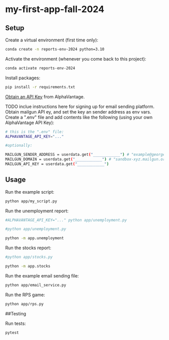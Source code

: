 # my-first-app-fall-2024

## Setup

Create a virtual environment (first time only):

```sh
conda create -n reports-env-2024 python=3.10
```

Activate the environment (whenever you come back to this project):

```sh
conda activate reports-env-2024
```

Install packages:

```sh
pip install -r requirements.txt
```

[Obtain an API Key](https://www.alphavantage.co/support/#api-key) from AlphaVantage.

TODO inclue instructions here for signing up for email sending platform. Obtain mailgun API ey, and set the key an sender address as env vars. 
Create a ".env" file and add contents like the following (using your own AlphaVantage API Key):

```sh
# this is the ".env" file:
ALPHAVANTAGE_API_KEY="..."

#optionally:

MAILGUN_SENDER_ADDRESS = userdata.get("____________") # "example@georgetown.edu"
MAILGUN_DOMAIN = userdata.get("____________") # "sandbox-xyz.mailgun.org"
MAILGUN_API_KEY = userdata.get("____________")
```


## Usage

Run the example script:

```sh
python app/my_script.py
```

Run the unemployment report:

```sh
#ALPHAVANTAGE_API_KEY="..." python app/unemployment.py

#python app/unemployment.py

python -m app.unemployment
```

Run the stocks report:

```sh
#python app/stocks.py

python -m app.stocks
```

Run the example email sending file:

``` sh
python app/email_service.py
```

Run the RPS game: 
```sh
python app/rps.py 
```

##Testing

Run tests: 

```sh
pytest
```

